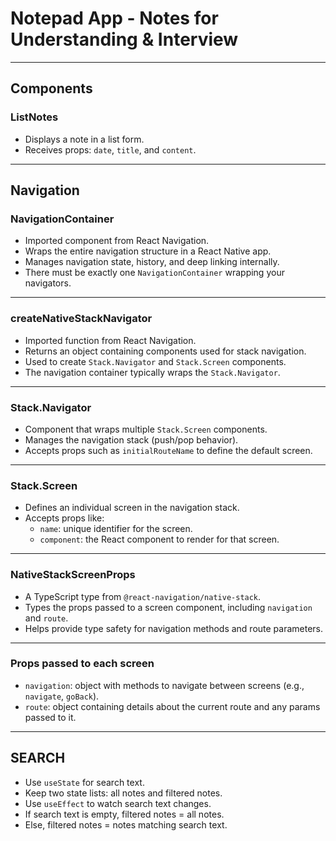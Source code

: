 # Notepad App - Notes for Understanding & Interview

---

## Components

### ListNotes

- Displays a note in a list form.
- Receives props: `date`, `title`, and `content`.

---

## Navigation

### NavigationContainer

- Imported component from React Navigation.
- Wraps the entire navigation structure in a React Native app.
- Manages navigation state, history, and deep linking internally.
- There must be exactly one `NavigationContainer` wrapping your navigators.

---

### createNativeStackNavigator

- Imported function from React Navigation.
- Returns an object containing components used for stack navigation.
- Used to create `Stack.Navigator` and `Stack.Screen` components.
- The navigation container typically wraps the `Stack.Navigator`.

---

### Stack.Navigator

- Component that wraps multiple `Stack.Screen` components.
- Manages the navigation stack (push/pop behavior).
- Accepts props such as `initialRouteName` to define the default screen.

---

### Stack.Screen

- Defines an individual screen in the navigation stack.
- Accepts props like:
  - `name`: unique identifier for the screen.
  - `component`: the React component to render for that screen.

---

### NativeStackScreenProps

- A TypeScript type from `@react-navigation/native-stack`.
- Types the props passed to a screen component, including `navigation` and `route`.
- Helps provide type safety for navigation methods and route parameters.

---

### Props passed to each screen

- `navigation`: object with methods to navigate between screens (e.g., `navigate`, `goBack`).
- `route`: object containing details about the current route and any params passed to it.

---

## SEARCH
- Use `useState` for search text.
- Keep two state lists: all notes and filtered notes.
- Use `useEffect` to watch search text changes.
- If search text is empty, filtered notes = all notes.
- Else, filtered notes = notes matching search text.
